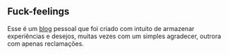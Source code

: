 ## Fuck-feelings

Esse é um [blog](http://morrer.com.br) pessoal que foi criado com intuito de armazenar experiências e desejos, muitas vezes com um simples agradecer, outrora com apenas reclamações.
